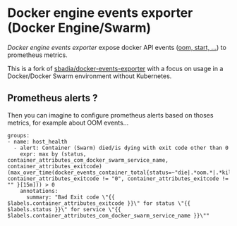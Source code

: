 # Docker engine events exporter (Docker Engine/Swarm)

*Docker engine events exporter* expose docker API events ([oom, start, …](https://docs.docker.com/engine/reference/commandline/events/#object-types)) to prometheus metrics.

This is a fork of [sbadia/docker-events-exporter](https://github.com/sbadia/docker-events-exporter) with a focus on usage in a Docker/Docker Swarm environment without Kubernetes.

## Prometheus alerts ?

Then you can imagine to configure prometheus alerts based on thoses metrics,
for example about OOM events…

```
groups:
- name: host_health
  - alert: Container (Swarm) died/is dying with exit code other than 0
    expr: max by (status, container_attributes_com_docker_swarm_service_name, container_attributes_exitcode) (max_over_time(docker_events_container_total{status=~"die|.*oom.*|.*kill.*", container_attributes_exitcode != "0", container_attributes_exitcode != "" }[15m])) > 0
    annotations:
      summary: "Bad Exit code \"{{ $labels.container_attributes_exitcode }}\" for status \"{{ $labels.status }}\" for service \"{{ $labels.container_attributes_com_docker_swarm_service_name }}\""
```
